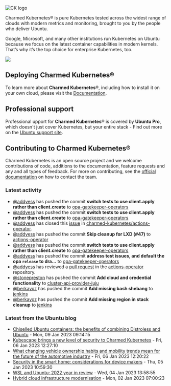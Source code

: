 ![CK logo](https://assets.ubuntu.com/v1/451d4cf4-Charmed+Kubernetes_RGB_onWhite_2022.svg)

Charmed Kubernetes® is pure Kubernetes tested across the widest range of clouds with modern metrics and monitoring, brought to you by the people who deliver Ubuntu.

Google, Microsoft, and many other institutions run Kubernetes on Ubuntu because we focus on the latest container capabilities in modern kernels. That’s why it’s the top choice for enterprise Kubernetes, too.

![](https://assets.ubuntu.com/v1/843c77b6-juju-at-a-glace.svg)

## Deploying Charmed Kubernetes®

To learn more about **Charmed Kubernetes**®, including how to install it on your own cloud, please visit the [Documentation][docs].

## Professional support

Professional upport for **Charmed Kubernetes**® is covered by **Ubuntu Pro**, which doesn't just cover Kubernetes, but your entire stack - Find out more on the [Ubuntu support site](https://ubuntu.com/support).

## Contributing to Charmed Kubernetes®

Charmed Kubernetes is an open source project and we welcome contributions of code, additions to the documentation, feature requests and any and all types of feedback. For more on contributing, see the [official documentation][get-in-touch] on how to contact the team.

<!-- LINKS -->
[docs]: https://ubuntu.com/kubernetes/docs
[get-in-touch]: https://ubuntu.com/kubernetes/docs/get-in-touch

### Latest activity

<!-- activity starts -->
 - [@addyess](https://github.com/addyess) has pushed the commit **switch tests to use client.apply rather than client.create** to [opa-gatekeeper-operators](https://github.com/charmed-kubernetes/opa-gatekeeper-operators)
 - [@addyess](https://github.com/addyess) has pushed the commit **switch tests to use client.apply rather than client.create** to [opa-gatekeeper-operators](https://github.com/charmed-kubernetes/opa-gatekeeper-operators)
 - [@addyess](https://github.com/addyess) has closed this [issue](https://github.com/charmed-kubernetes/actions-operator/issues/19) in [charmed-kubernetes/actions-operator](https://api.github.com/repos/charmed-kubernetes/actions-operator).
 - [@addyess](https://github.com/addyess) has pushed the commit **Skip cleanup for LXD (#47)** to [actions-operator](https://github.com/charmed-kubernetes/actions-operator)
 - [@addyess](https://github.com/addyess) has pushed the commit **switch tests to use client.apply rather than client.create** to [opa-gatekeeper-operators](https://github.com/charmed-kubernetes/opa-gatekeeper-operators)
 - [@addyess](https://github.com/addyess) has pushed the commit **address test issues, and default the opa `release` to dra...** to [opa-gatekeeper-operators](https://github.com/charmed-kubernetes/opa-gatekeeper-operators)
 - [@addyess](https://github.com/addyess) has reviewed a [pull request](https://github.com/charmed-kubernetes/actions-operator/pull/47) in the [actions-operator](https://github.com/charmed-kubernetes/actions-operator) repository.
 - [@stonepreston](https://github.com/stonepreston) has pushed the commit **Add cloud and credential functionality** to [cluster-api-provider-juju](https://github.com/charmed-kubernetes/cluster-api-provider-juju)
 - [@berkayoz](https://github.com/berkayoz) has pushed the commit **Add missing bash shebang** to [jenkins](https://github.com/charmed-kubernetes/jenkins)
 - [@berkayoz](https://github.com/berkayoz) has pushed the commit **Add missing region in stack cleanup** to [jenkins](https://github.com/charmed-kubernetes/jenkins)
<!-- activity ends -->

<!-- roadmap starts -->

<!-- roadmap ends -->

### Latest from the Ubuntu blog

<!-- blog starts -->
* [Chiselled Ubuntu containers: the benefits of combining Distroless and Ubuntu](https://ubuntu.com//blog/combining-distroless-and-ubuntu-chiselled-containers) - Mon, 09 Jan 2023 09:14:15 
* [Kubescape brings a new level of security to Charmed Kubernetes](https://ubuntu.com//blog/kubescape-brings-a-new-level-of-security-to-charmed-kubernetes) - Fri, 06 Jan 2023 12:27:10 
* [What changing vehicle ownership habits and mobility trends mean for the future of the automotive industry](https://ubuntu.com//blog/what-changing-vehicle-ownership-habits-and-mobility-trends-mean-for-the-future-of-the-automotive-industry) - Fri, 06 Jan 2023 12:20:22 
* [Security in the smart home: considerations for device makers](https://ubuntu.com//blog/security-in-the-smart-home-considerations-for-device-makers) - Thu, 05 Jan 2023 10:59:30 
* [WSL and Ubuntu: 2022 year in review](https://ubuntu.com//blog/wsl-ubuntu-2022-year-in-review) - Wed, 04 Jan 2023 13:58:55 
* [Hybrid cloud infrastructure modernisation](https://ubuntu.com//blog/hybrid-cloud-infrastructure-modernisation) - Mon, 02 Jan 2023 07:00:23 
<!-- blog ends -->
